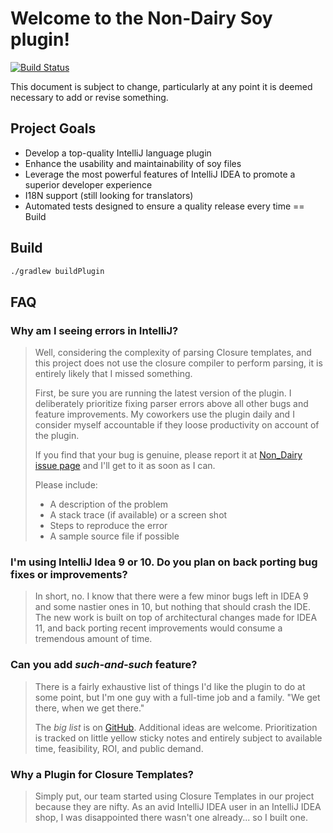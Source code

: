 # Welcome to the Non-Dairy Soy plugin!
[![Build Status](https://travis-ci.org/Non-Dairy-Soy-Plugin/Non-Dairy-Soy-Plugin.svg?branch=master)](https://travis-ci.org/Non-Dairy-Soy-Plugin/Non-Dairy-Soy-Plugin)

This document is subject to change, particularly at any point it is deemed
necessary to add or revise something.

## Project Goals

* Develop a top-quality IntelliJ language plugin
* Enhance the usability and maintainability of soy files
* Leverage the most powerful features of IntelliJ IDEA to promote a superior
  developer experience
* I18N support (still looking for translators)
* Automated tests designed to ensure a quality release every time
== Build

## Build
```bash
./gradlew buildPlugin
```

## FAQ

### Why am I seeing errors in IntelliJ?

> Well, considering the complexity of parsing Closure templates, and this
> project does not use the closure compiler to perform parsing, it is entirely
> likely that I missed something.
>
> First, be sure you are running the latest version of the plugin. I
> deliberately prioritize fixing parser errors above all other bugs and feature
> improvements. My coworkers use the plugin daily and I consider myself
> accountable if they loose productivity on account of the plugin.
>
> If you find that your bug is genuine, please report it at
> [Non_Dairy issue page](https://github.com/evenaglia/Non-Dairy-Soy-Plugin/issues)
> and I'll get to it as soon as I can.
>
> Please include:
> * A description of the problem
> * A stack trace (if available) or a screen shot
> * Steps to reproduce the error
> * A sample source file if possible

### I'm using IntelliJ Idea 9 or 10. Do you plan on back porting bug fixes or improvements?

> In short, no. I know that there were a few minor bugs left in IDEA 9 and some
> nastier ones in 10, but nothing that should crash the IDE. The new work is
> built on top of architectural changes made for IDEA 11, and back porting
> recent improvements would consume a tremendous amount of time.

### Can you add *such-and-such* feature?

> There is a fairly exhaustive list of things I'd like the plugin to do at some
> point, but I'm one guy with a full-time job and a family. "We get there, when
> we get there."
>
> The *big list* is on
> [GitHub](https://github.com/evenaglia/Non-Dairy-Soy-Plugin/blob/master/IdLikeToHave.txt).
> Additional ideas are welcome. Prioritization is tracked on little yellow
> sticky notes and entirely subject to available time, feasibility, ROI, and public demand.

### Why a Plugin for Closure Templates?

> Simply put, our team started using Closure Templates in our project because
> they are nifty. As an avid IntelliJ IDEA user in an IntelliJ IDEA shop, I
> was disappointed there wasn't one already... so I built one.

&nbsp;
